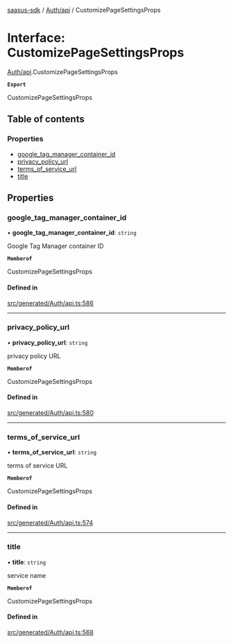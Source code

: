[saasus-sdk](../README.md) / [Auth/api](../modules/Auth_api.md) / CustomizePageSettingsProps

# Interface: CustomizePageSettingsProps

[Auth/api](../modules/Auth_api.md).CustomizePageSettingsProps

**`Export`**

CustomizePageSettingsProps

## Table of contents

### Properties

- [google\_tag\_manager\_container\_id](Auth_api.CustomizePageSettingsProps.md#google_tag_manager_container_id)
- [privacy\_policy\_url](Auth_api.CustomizePageSettingsProps.md#privacy_policy_url)
- [terms\_of\_service\_url](Auth_api.CustomizePageSettingsProps.md#terms_of_service_url)
- [title](Auth_api.CustomizePageSettingsProps.md#title)

## Properties

### google\_tag\_manager\_container\_id

• **google\_tag\_manager\_container\_id**: `string`

Google Tag Manager container ID

**`Memberof`**

CustomizePageSettingsProps

#### Defined in

[src/generated/Auth/api.ts:586](https://github.com/saasus-platform/saasus-sdk-javascript/blob/997c544/src/generated/Auth/api.ts#L586)

___

### privacy\_policy\_url

• **privacy\_policy\_url**: `string`

privacy policy URL

**`Memberof`**

CustomizePageSettingsProps

#### Defined in

[src/generated/Auth/api.ts:580](https://github.com/saasus-platform/saasus-sdk-javascript/blob/997c544/src/generated/Auth/api.ts#L580)

___

### terms\_of\_service\_url

• **terms\_of\_service\_url**: `string`

terms of service URL

**`Memberof`**

CustomizePageSettingsProps

#### Defined in

[src/generated/Auth/api.ts:574](https://github.com/saasus-platform/saasus-sdk-javascript/blob/997c544/src/generated/Auth/api.ts#L574)

___

### title

• **title**: `string`

service name

**`Memberof`**

CustomizePageSettingsProps

#### Defined in

[src/generated/Auth/api.ts:568](https://github.com/saasus-platform/saasus-sdk-javascript/blob/997c544/src/generated/Auth/api.ts#L568)
